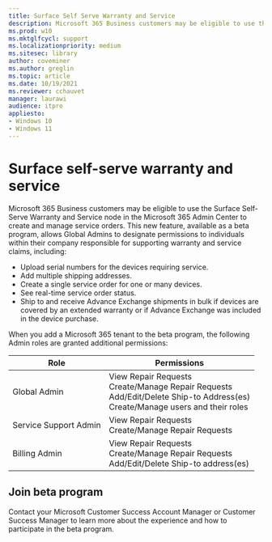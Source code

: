 ```yaml
---
title: Surface Self Serve Warranty and Service
description: Microsoft 365 Business customers may be eligible to use the beta Surface Self Serve Warranty and Service node in the Microsoft Admin Center to create and manage service orders. 
ms.prod: w10
ms.mktglfcycl: support
ms.localizationpriority: medium
ms.sitesec: library
author: coveminer
ms.author: greglin
ms.topic: article
ms.date: 10/19/2021
ms.reviewer: cchauvet 
manager: laurawi
audience: itpro
appliesto:
- Windows 10
- Windows 11
---
```


# Surface self-serve warranty and service

Microsoft 365 Business customers may be eligible to use the Surface Self-Serve Warranty and Service node in the Microsoft 365 Admin Center to create and manage service orders. This new feature, available as a beta program, allows Global Admins to designate permissions to individuals within their company responsible for supporting warranty and service claims, including:

- Upload serial numbers for the devices requiring service.
- Add multiple shipping addresses.
- Create a single service order for one or many devices.
- See real-time service order status.
- Ship to and receive Advance Exchange shipments in bulk if devices are covered by an extended warranty or if Advance Exchange was included in the device purchase.

When you add a Microsoft 365 tenant to the beta program, the following Admin roles are granted additional permissions:

| Role                  | Permissions                                                                                                                         |
| --------------------- | ----------------------------------------------------------------------------------------------------------------------------------- |
| Global Admin          | View Repair Requests<br>Create/Manage Repair Requests<br>Add/Edit/Delete Ship-to Address(es)<br>Create/Manage users and their roles |
| Service Support Admin | View Repair Requests<br>Create/Manage Repair Requests                                                                               |
| Billing Admin         | View Repair Requests<br>Create/Manage Repair Requests<br>Add/Edit/Delete Ship-to address(es)                                        |


## Join beta program

Contact your Microsoft Customer Success Account Manager or Customer Success Manager to learn more about the experience and how to participate in the beta program.